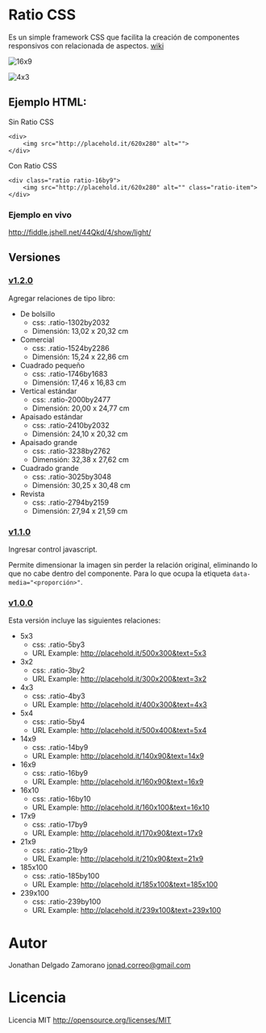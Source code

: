 Ratio CSS
=========

Es un simple framework CSS que facilita la creación de componentes responsivos con relacionada de aspectos. [wiki](http://es.wikipedia.org/wiki/Relaci%C3%B3n_de_aspecto)

![16x9](http://placehold.it/320x180&text=16x9)

![4x3](http://placehold.it/160x120&text=4x3)

Ejemplo HTML:
------------

Sin Ratio CSS

```
<div>
    <img src="http://placehold.it/620x280" alt="">
</div>
```

Con Ratio CSS

```
<div class="ratio ratio-16by9">
    <img src="http://placehold.it/620x280" alt="" class="ratio-item">
</div>
```
### Ejemplo en vivo

<http://fiddle.jshell.net/44Qkd/4/show/light/>

## Versiones

### [v1.2.0](https://github.com/alfa30/Ratio-CSS/tree/v1.2.0)

Agregar relaciones de tipo libro: 

- De bolsillo
    - css: .ratio-1302by2032
    - Dimensión: 13,02 x 20,32 cm
- Comercial
    - css: .ratio-1524by2286
    - Dimensión: 15,24 x 22,86 cm
- Cuadrado pequeño
    - css: .ratio-1746by1683
    - Dimensión: 17,46 x 16,83 cm
- Vertical estándar
    - css: .ratio-2000by2477
    - Dimensión: 20,00 x 24,77 cm
- Apaisado estándar
    - css: .ratio-2410by2032
    - Dimensión: 24,10 x 20,32 cm
- Apaisado grande
    - css: .ratio-3238by2762
    - Dimensión: 32,38 x 27,62 cm
- Cuadrado grande
    - css: .ratio-3025by3048
    - Dimensión: 30,25 x 30,48 cm
- Revista
    - css: .ratio-2794by2159
    - Dimensión: 27,94 x 21,59 cm

### [v1.1.0](https://github.com/alfa30/Ratio-CSS/tree/v1.1.0)

Ingresar control javascript.

Permite dimensionar la imagen sin perder la relación original, eliminando lo que no cabe dentro del componente. Para lo que ocupa la etiqueta `data-media="<proporción>"`.

### [v1.0.0](https://github.com/alfa30/Ratio-CSS/tree/v1.0)

Esta versión incluye las siguientes relaciones:

- 5x3
    - css: .ratio-5by3
    - URL Example: <http://placehold.it/500x300&text=5x3>
- 3x2
    - css: .ratio-3by2
    - URL Example: <http://placehold.it/300x200&text=3x2>
- 4x3
    - css: .ratio-4by3
    - URL Example: <http://placehold.it/400x300&text=4x3>
- 5x4
    - css: .ratio-5by4
    - URL Example: <http://placehold.it/500x400&text=5x4>
- 14x9
    - css: .ratio-14by9
    - URL Example: <http://placehold.it/140x90&text=14x9>
- 16x9
    - css: .ratio-16by9
    - URL Example: <http://placehold.it/160x90&text=16x9>
- 16x10
    - css: .ratio-16by10
    - URL Example: <http://placehold.it/160x100&text=16x10>
- 17x9
    - css: .ratio-17by9
    - URL Example: <http://placehold.it/170x90&text=17x9>
- 21x9
    - css: .ratio-21by9
    - URL Example: <http://placehold.it/210x90&text=21x9>
- 185x100
    - css: .ratio-185by100
    - URL Example: <http://placehold.it/185x100&text=185x100>
- 239x100
    - css: .ratio-239by100
    - URL Example: <http://placehold.it/239x100&text=239x100>


# Autor

Jonathan Delgado Zamorano <jonad.correo@gmail.com>

# Licencia

Licencia MIT <http://opensource.org/licenses/MIT>
